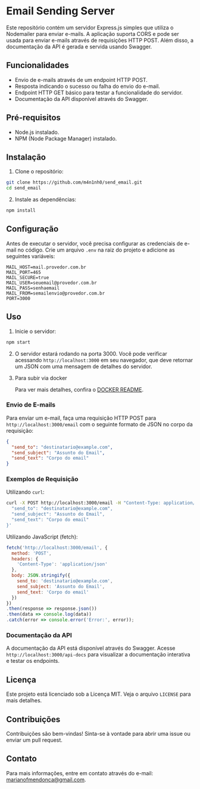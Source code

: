 # Email Sending Server

Este repositório contém um servidor Express.js simples que utiliza o Nodemailer para enviar e-mails. A aplicação suporta CORS e pode ser usada para enviar e-mails através de requisições HTTP POST. Além disso, a documentação da API é gerada e servida usando Swagger.

## Funcionalidades

- Envio de e-mails através de um endpoint HTTP POST.
- Resposta indicando o sucesso ou falha do envio do e-mail.
- Endpoint HTTP GET básico para testar a funcionalidade do servidor.
- Documentação da API disponível através do Swagger.

## Pré-requisitos

- Node.js instalado.
- NPM (Node Package Manager) instalado.

## Instalação

1. Clone o repositório:

```bash
git clone https://github.com/m4n1nh0/send_email.git
cd send_email
```

2. Instale as dependências:

```bash
npm install
```

## Configuração

Antes de executar o servidor, você precisa configurar as credenciais de e-mail no código. Crie um arquivo `.env` na raiz do projeto e adicione as seguintes variáveis:

```plaintext
MAIL_HOST=mail.provedor.com.br
MAIL_PORT=465
MAIL_SECURE=true
MAIL_USER=seuemail@provedor.com.br
MAIL_PASS=senhaemail
MAIL_FROM=semailenvio@provedor.com.br
PORT=3000
```

## Uso

1. Inicie o servidor:

```bash
npm start
```

2. O servidor estará rodando na porta 3000. Você pode verificar acessando `http://localhost:3000` em seu navegador, que deve retornar um JSON com uma mensagem de detalhes do servidor.


3. Para subir via docker

    Para ver mais detalhes, confira o [DOCKER README](readme_docker.md).


### Envio de E-mails

Para enviar um e-mail, faça uma requisição HTTP POST para `http://localhost:3000/email` com o seguinte formato de JSON no corpo da requisição:

```json
{
  "send_to": "destinatario@example.com",
  "send_subject": "Assunto do Email",
  "send_text": "Corpo do email"
}

```
### Exemplos de Requisição

Utilizando `curl`:

```bash
curl -X POST http://localhost:3000/email -H "Content-Type: application/json" -d '{
  "send_to": "destinatario@example.com",
  "send_subject": "Assunto do Email",
  "send_text": "Corpo do email"
}'
```

Utilizando JavaScript (fetch):

```javascript
fetch('http://localhost:3000/email', {
  method: 'POST',
  headers: {
    'Content-Type': 'application/json'
  },
  body: JSON.stringify({
    send_to: 'destinatario@example.com',
    send_subject: 'Assunto do Email',
    send_text: 'Corpo do email'
  })
})
.then(response => response.json())
.then(data => console.log(data))
.catch(error => console.error('Error:', error));
```

### Documentação da API

A documentação da API está disponível através do Swagger. Acesse `http://localhost:3000/api-docs` para visualizar a documentação interativa e testar os endpoints.

## Licença

Este projeto está licenciado sob a Licença MIT. Veja o arquivo `LICENSE` para mais detalhes.

## Contribuições

Contribuições são bem-vindas! Sinta-se à vontade para abrir uma issue ou enviar um pull request.

## Contato

Para mais informações, entre em contato através do e-mail: [marianofmendonca@gmail.com](mailto:marianofmendonca@gmail.com).